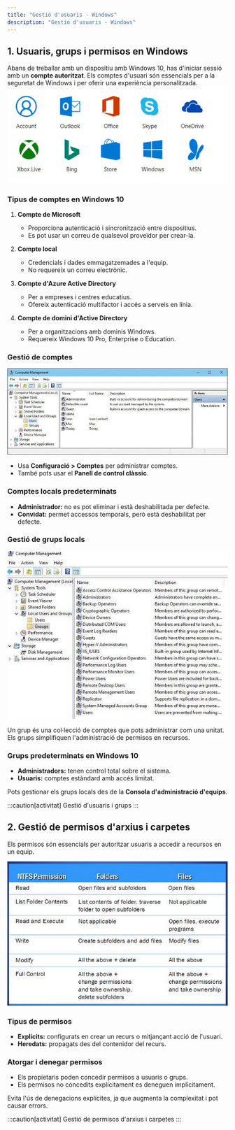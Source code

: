 ```yaml
---
title: "Gestió d'usuaris - Windows"
description: "Gestió d'usuaris - Windows"
---
```


## 1. Usuaris, grups i permisos en Windows

Abans de treballar amb un dispositiu amb Windows 10, has d'iniciar sessió amb un **compte autoritzat**. Els comptes d'usuari són essencials per a la seguretat de Windows i per oferir una experiència personalitzada.
![MS Accounts](../../../../assets/ut4/ms_accounts.png)
### Tipus de comptes en Windows 10

1. **Compte de Microsoft**  
   - Proporciona autenticació i sincronització entre dispositius.
   - Es pot usar un correu de qualsevol proveïdor per crear-la.

2. **Compte local**  
   - Credencials i dades emmagatzemades a l'equip.
   - No requereix un correu electrònic.

3. **Compte d'Azure Active Directory**  
   - Per a empreses i centres educatius.
   - Ofereix autenticació multifactor i accés a serveis en línia.

4. **Compte de domini d'Active Directory**  
   - Per a organitzacions amb dominis Windows.
   - Requereix Windows 10 Pro, Enterprise o Education.

### Gestió de comptes
![Users managment](../../../../assets/ut4/users_management.png)

- Usa **Configuració > Comptes** per administrar comptes.
- També pots usar el **Panell de control clàssic**.

### Comptes locals predeterminats
- **Administrador:** no es pot eliminar i està deshabilitada per defecte.
- **Convidat:** permet accessos temporals, però està deshabilitat per defecte.

### Gestió de grups locals
![Group managment](../../../../assets/ut4/groups_management.png)

Un grup és una col·lecció de comptes que pots administrar com una unitat. Els grups simplifiquen l'administració de permisos en recursos.

### Grups predeterminats en Windows 10
- **Administradors:** tenen control total sobre el sistema.
- **Usuaris:** comptes estàndard amb accés limitat.

Pots gestionar els grups locals des de la **Consola d'administració d'equips**.

:::caution[activitat]
Gestió d'usuaris i grups
:::

## 2. Gestió de permisos d'arxius i carpetes

Els permisos són essencials per autoritzar usuaris a accedir a recursos en un equip. 

![Group managment](../../../../assets/ut4/windows%20permissions.png)

### Tipus de permisos
- **Explícits:** configurats en crear un recurs o mitjançant acció de l'usuari.
- **Heredats:** propagats des del contenidor del recurs.

### Atorgar i denegar permisos
- Els propietaris poden concedir permisos a usuaris o grups.
- Els permisos no concedits explícitament es deneguen implícitament.

Evita l'ús de denegacions explícites, ja que augmenta la complexitat i pot causar errors.

:::caution[activitat]
Gestió de permisos d'arxius i carpetes
:::